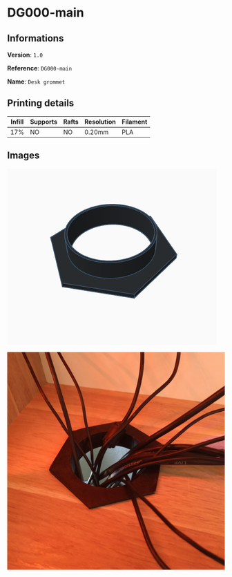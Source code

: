 # DG000-main

## Informations

**Version**: `1.0`

**Reference**: `DG000-main`

**Name**: `Desk grommet`

## Printing details

|Infill   |Supports   |Rafts   |Resolution   |Filament   |
|-        |-          |-       |-            |-          |
|17%      |NO         |NO      |0.20mm       |PLA        |

## Images

![DG000-main](./img-1.png)

![DG000-main](./img-2.jpg)